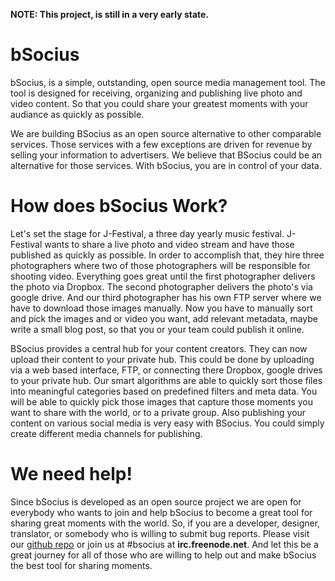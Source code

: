 **NOTE: This project, is still in a very early state.**

# bSocius

bSocius, is a simple, outstanding, open source media management tool. The tool is designed for receiving, organizing and publishing live photo and video content. So that you could share your greatest moments with your audiance as quickly as possible.

We are building BSocius as an open source alternative to other comparable services. Those services with a few exceptions are driven for revenue by selling your information to advertisers. We believe that BSocius could be an alternative for those services. With bSocius, you are in control of your data. 

# How does bSocius Work?

Let's set the stage for J-Festival, a three day yearly music festival. J-Festival wants to share a live photo and video stream and have those published as quickly as possible. In order to accomplish that, they hire three photographers where two of those photographers will be responsible for shooting video. Everything goes great until the first photographer delivers the photo via Dropbox. The second photographer delivers the photo's via google drive. And our third photographer has his own FTP server where we have to download those images manually. Now you have to manually sort and pick the images and or video you want, add relevant metadata, maybe write a small blog post, so that you or your team could publish it online.

BSocius provides a central hub for your content creators. They can now upload their content to your private hub. This could be done by uploading via a web based interface, FTP, or connecting there Dropbox, google drives to your private hub. Our smart algorithms are able to quickly sort those files into meaningful categories based on predefined filters and meta data. You will be able to quickly pick those images that capture those moments you want to share with the world, or to a private group. Also publishing your content on various social media is very easy with BSocius. You could simply create different media channels for publishing.

# We need help!

Since bSocius is developed as an open source project we are open for everybody who wants to join and help bSocius to become a great tool for sharing great moments with the world. So, if you are a developer, designer, translator, or somebody who is willing to submit bug reports. Please visit our [github repo](https://github.com/bsocius-development) or join us at #bsocius at **irc.freenode.net**. And let this be a great journey for all of those who are willing to help out and make bSocius the best tool for sharing moments.
